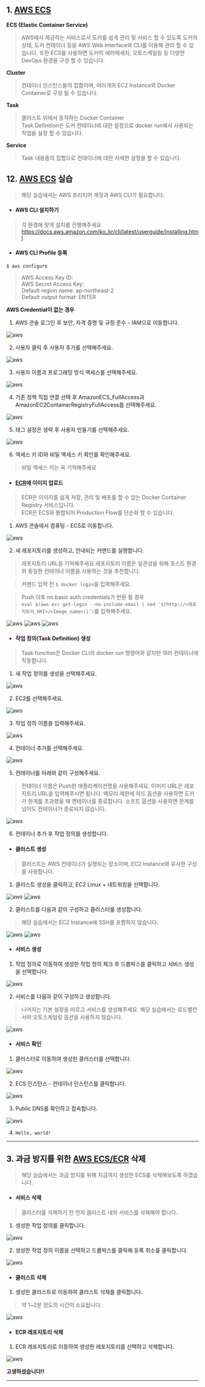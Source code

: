 
## 1. [AWS ECS](https://aws.amazon.com/ko/ecs/)

**ECS (Elastic Container Service)**  
> AWS에서 제공하는 서비스로서 도커를 쉽게 관리 및 서비스 할 수 있도록 도커의 상태, 도커 컨테이너 등을 AWS Web Interface와 CLI를 이용해 관리 할 수 있습니다.
> 또한 ECS를 사용하면 도커의 에러메세지, 오토스케일링 등 다양한 DevOps 환경을 구성 할 수 있습니다.

**Cluster**
> 컨테이너 인스턴스들의 집합이며, 여러개의 EC2 Instance와 Docker Container로 구성 될 수 있습니다.

**Task**
> 클러스트 위에서 동작하는 Docker Container  
> Task Definition은 도커 컨테이너에 대한 설정으로 docker run에서 사용되는 작업을 설정 할 수 있습니다.

**Service**
> Task 내용들의 집합으로 컨테이너에 대한 자세한 설정을 할 수 있습니다.

## 12. [AWS ECS](https://aws.amazon.com/ko/ecs/) 실습
> 해당 실습에서는 AWS 프리티어 계정과 AWS CLI가  필요합니다.

- #### AWS CLI 설치하기
> 각 환경에 맞게 설치를 진행해주세요  
> https://docs.aws.amazon.com/ko_kr/cli/latest/userguide/installing.html

- #### AWS CLI Profile 등록  
`$ aws configure`  
> AWS Access Key ID:  
> AWS Secret Access Key:  
> Default region name: ap-northeast-2  
> Default output format: ENTER  

**AWS Credential이 없는 경우**
1. AWS 콘솔 로그인 후 보안, 자격 증명 및 규정 준수 - IAM으로 이동합니다.

![aws](./images/iam_0.png)

2. 사용자 클릭 후 사용자 추가를 선택해주세요.

![aws](./images/iam_1.png)


3. 사용자 이름과 프로그래밍 방식 액세스를 선택해주세요.

![aws](./images/iam_2.png)


4. 기존 정책 직접 연결 선택 후 AmazonECS_FullAccess과 AmazonEC2ContainerRegistryFullAccess를 선택해주세요.

![aws](./images/iam_3.png)


5. 태그 설정은 생략 후 사용자 만들기를 선택해주세요.

![aws](./images/iam_4.png)


6. 액세스 키 ID와 비밀 액세스 키 확인를 확인해주세요.
> 비밀 액세스 키는 꼭 기억해주세요



- #### [ECR](https://aws.amazon.com/ko/ecr/)에 이미지 업로드
> ECR은 이미지를 쉽게 저장, 관리 및 배포를 할 수 있는 Docker Container Registry 서비스입니다.  
> ECR은 ECS와 통합되어 Production Flow를 단순화 할 수 있습니다.

1. AWS 콘솔에서 컴퓨팅 - ECS로 이동합니다.

![aws](./images/ecr_0.png)

2. 새 레포지토리를 생성하고, 안내되는 커맨드를 실행합니다.
> 레포지토리 URL을 기억해주세요
> 레포지토리 이름은 일관성을 위해 호스트 환경와 동일한 컨테이너 이름을 사용하는 것을 추천합니다.

> 커맨드 입력 전 `$ docker login`을 입력해주세요.

> Push 이후 no basic auth credentials가 반환 될 경우  
 `eval $(aws ecr get-login --no-include-email | sed 's|http://<레포지토리_URI>/<Image_name>||')`를 입력해주세요.  

![aws](./images/ecr_3.png)
![aws](./images/ecr_1.png)
![aws](./images/ecr_2.png)

- #### 작업 정의(Task Definition) 생성
> Task function은 Docker CLI의 docker run 명령어와 같지만 여러 컨테이너에 작동합니다.

1. 새 작업 정의를 생성을 선택해주세요.

![aws](./images/task_0.png)

2. EC2를 선택해주세요.

![aws](./images/task_1.png)

3. 작업 정의 이름을 입력해주세요.

![aws](./images/task_2.png)

4. 컨테이너 추가를 선택해주세요.

![aws](./images/task_3.png)

5. 컨테이너를 아래와 같이 구성해주세요.
> 컨테이너 이름은 Push한 애플리케이션명을 사용해주세요.
> 이미지 URL은 레포지토리 URL을 입력해주시면 됩니다.
> 메모리 제한에 하드 옵션을 사용하면 도커가 한계를 초과했을 때 켄테이너를 종료합니다.
> 소프트 옵션을 사용하면 한계를 넘어도 컨테이너가 종료되지 않습니다.

![aws](./images/task_4.png)

6. 컨테이너 추가 후 작업 정의를 생성합니다.

- #### 클러스트 생성
> 클러스트는 AWS 컨테이너가 실행되는 장소이며, EC2 Instance와 유사한 구성을 사용합니다.

1. 클러스트 생성을 클릭하고, EC2 Linux + 네트워킹을 선택합니다.

![aws](./images/cluster_0.png)
![aws](./images/cluster_1.png)

2. 클러스트를 다음과 같이 구성하고 클러스터를 생성합니다.
> 해당 실습에서는 EC2 Instance에 SSH를 포함하지 않습니다.

![aws](./images/cluster_22.png)
![aws](./images/cluster_33.png)

- #### 서비스 생성

1. 작업 정의로 이동하여 생성한 작업 정의 체크 후 드롭박스를 클릭하고 서비스 생성을 선택합니다.

![aws](./images/service_0.png)

2. 서비스를 다음과 같이 구성하고 생성합니다.
> 나머지는 기본 설정을 따르고 서비스를 생성해주세요.
> 해당 실습에서는 로드밸런서와 오토스케일링 옵션을 사용하지 않습니다.

![aws](./images/service_1.png)

- #### 서비스 확인

1. 클러스터로 이동하여 생성한 클러스터를 선택합니다.

![aws](./images/final_00.png)

2. ECS 인스턴스 - 컨테이너 인스턴스를 클릭합니다.

![aws](./images/final_1.png)

3. Public DNS를 확인하고 접속합니다.

![aws](./images/final_2.png)

4. `Hello, world!`

---

## 3. 과금 방지를 위한 [AWS ECS/ECR](https://aws.amazon.com/ko/ecs/) 삭제
> 해당 실습에서는 과금 방지를 위해 지금까지 생성한 ECS를 삭제해보도록 하겠습니다.

- #### 서비스 삭제
> 클러스터를 삭제하기 전 먼저 클러스트 내의 서비스를 삭제해야 합니다.

1. 생성한 작업 정의를 클릭합니다.

![aws](./images/delete_11.png)

2. 생성한 작업 정의 이름을 선택하고 드롭박스를 클릭해 등록 취소를 클릭합니다.

![aws](./images/delete_1.png)

- #### 클러스트 삭제

1. 생성한 클러스트로 이동하여 클러스트 삭제를 클릭합니다.
> 약 1~2분 정도의 시간이 소요됩니다.

![aws](./images/delete_2.png)

- #### ECR 레포지토리 삭제

1. ECR 레포지토리로 이동하여 생성한 레포지토리를 선택하고 삭제합니다.

![aws](./images/delete_3.png)  


**고생하셨습니다!!**

---

